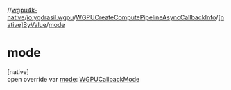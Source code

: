//[wgpu4k-native](../../../../index.md)/[io.ygdrasil.wgpu](../../index.md)/[WGPUCreateComputePipelineAsyncCallbackInfo](../index.md)/[[native]ByValue](index.md)/[mode](mode.md)

# mode

[native]\
open override var [mode](mode.md): [WGPUCallbackMode](../../-w-g-p-u-callback-mode/index.md)